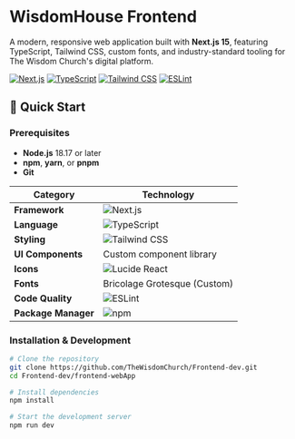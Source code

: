 # WisdomHouse Frontend

A modern, responsive web application built with **Next.js 15**, featuring TypeScript, Tailwind CSS, custom fonts, and industry-standard tooling for The Wisdom Church's digital platform.

[![Next.js](https://img.shields.io/badge/Next.js-15.5.5-000000?logo=next.js&logoColor=white)](https://nextjs.org/)
[![TypeScript](https://img.shields.io/badge/TypeScript-5.0-3178C6?logo=typescript&logoColor=white)](https://www.typescriptlang.org/)
[![Tailwind CSS](https://img.shields.io/badge/Tailwind_CSS-3.4-38B2AC?logo=tailwind-css&logoColor=white)](https://tailwindcss.com/)
[![ESLint](https://img.shields.io/badge/ESLint-9.x-4B32C3?logo=eslint&logoColor=white)](https://eslint.org/)

## 🚀 Quick Start

### Prerequisites

- **Node.js** 18.17 or later
- **npm**, **yarn**, or **pnpm**
- **Git**

| Category | Technology |
|----------|------------|
| **Framework** | ![Next.js](https://img.shields.io/badge/Next.js-15.5.5-000000?logo=next.js&logoColor=white) |
| **Language** | ![TypeScript](https://img.shields.io/badge/TypeScript-5.0-3178C6?logo=typescript&logoColor=white) |
| **Styling** | ![Tailwind CSS](https://img.shields.io/badge/Tailwind_CSS-3.4-38B2AC?logo=tailwind-css&logoColor=white) |
| **UI Components** | Custom component library |
| **Icons** | ![Lucide React](https://img.shields.io/badge/Lucide_React-0.0.0-FF6B6B?logo=react&logoColor=white) |
| **Fonts** | Bricolage Grotesque (Custom) |
| **Code Quality** | ![ESLint](https://img.shields.io/badge/ESLint-9.x-4B32C3?logo=eslint&logoColor=white) |
| **Package Manager** | ![npm](https://img.shields.io/badge/npm-10.x-CB3837?logo=npm&logoColor=white) |

### Installation & Development

```bash
# Clone the repository
git clone https://github.com/TheWisdomChurch/Frontend-dev.git
cd Frontend-dev/frontend-webApp

# Install dependencies
npm install

# Start the development server
npm run dev
